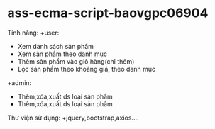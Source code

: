# ass-ecma-script-baovgpc06904
Tính năng:
+user:
- Xem danh sách sản phẩm 
- Xem sản phẩm theo danh mục
- Thêm sản phẩm vào giỏ hàng(chỉ thêm)
- Lọc sản phẩm theo khoảng giá, theo danh mục

  
+admin:
- Thêm,xóa,xuất ds loại sản phẩm
- Thêm,xóa,xuất ds loại sản phẩm


Thư viện sử dụng:
+jquery,bootstrap,axios....

